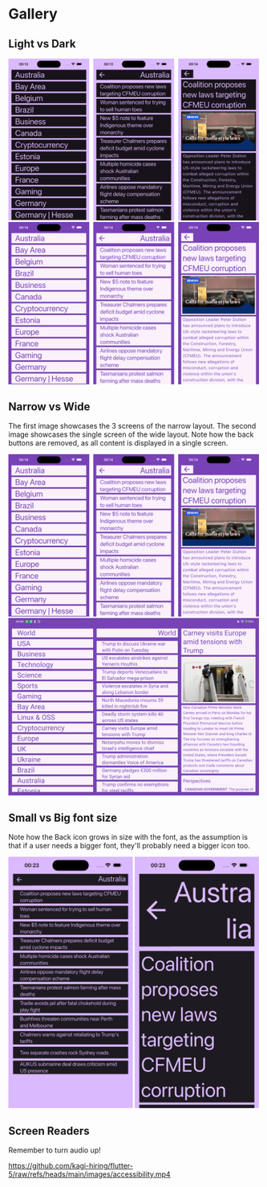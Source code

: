 # Gallery

## Light vs Dark

<img width="500" src="../images/dark.png"/>
<img width="500" src="../images/light.png"/>

## Narrow vs Wide

The first image showcases the 3 screens of the narrow layout. The second image showcases the single screen of the wide layout. Note how the back buttons are removed, as all content is displayed in a single screen.

<img width="500" src="../images/light.png"/>
<img width="500" src="../images/wide-screen-layout.png"/>

## Small vs Big font size

Note how the Back icon grows in size with the font, as the assumption is that if a user needs a bigger font, they'll probably need a bigger icon too.

<img width="500" src="../images/small-vs-big-font.png"/>

## Screen Readers

Remember to turn audio up!

https://github.com/kagi-hiring/flutter-5/raw/refs/heads/main/images/accessibility.mp4
